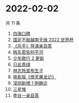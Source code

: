 # 2022-02-02

共 11 条

<!-- BEGIN -->
<!-- 最后更新时间 Wed Feb 02 2022 01:16:21 GMT+0800 (China Standard Time) -->

1. [四海口碑](https://www.zhihu.com/search?q=四海)
1. [国足不敌越南无缘 2022 世界杯](https://www.zhihu.com/search?q=国足)
1. [《杀手》导演亲自答](https://www.zhihu.com/search?q=这个杀手不太冷静)
1. [韩东君告别平河](https://www.zhihu.com/search?q=长津湖)
1. [少年歌行 2 更新](https://www.zhihu.com/search?q=少年歌行)
1. [只此青绿](https://www.zhihu.com/search?q=只此青绿)
1. [林志玲宣布生子](https://www.zhihu.com/search?q=林志玲)
1. [电影版《倚天屠龙记》](https://www.zhihu.com/search?q=倚天屠龙记)
1. [深圳新增 1 例确诊](https://www.zhihu.com/search?q=深圳疫情)
1. [三星堆](https://www.zhihu.com/search?q=三星堆)
1. [李谷一亲自答](https://www.zhihu.com/search?q=李谷一)

<!-- END -->
